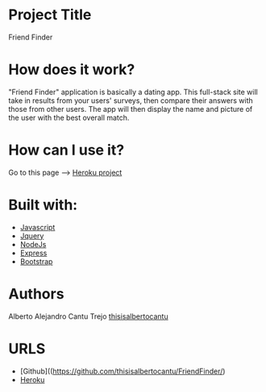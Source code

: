 # Project Title 
Friend Finder

# How does it work?
"Friend Finder" application is basically a dating app. This full-stack site will take in results from your users' surveys, then compare their answers with those from other users. The app will then display the name and picture of the user with the best overall match.

# How can I use it?
Go to this page -->
[Heroku project](https://friends-finder-thisisalberto.herokuapp.com)

# Built with:
* [Javascript](https://www.javascript.com/)
* [Jquery](https://jquery.com/)
* [NodeJs](https://nodejs.org/en/)
* [Express](https://expressjs.com/es/)
* [Bootstrap](https://getbootstrap.com/)

# Authors

Alberto Alejandro Cantu Trejo [thisisalbertocantu](https://github.com/thisisalbertocantu/)

# URLS
* [Github]((https://github.com/thisisalbertocantu/FriendFinder/)
* [Heroku](https://friends-finder-thisisalberto.herokuapp.com/)
